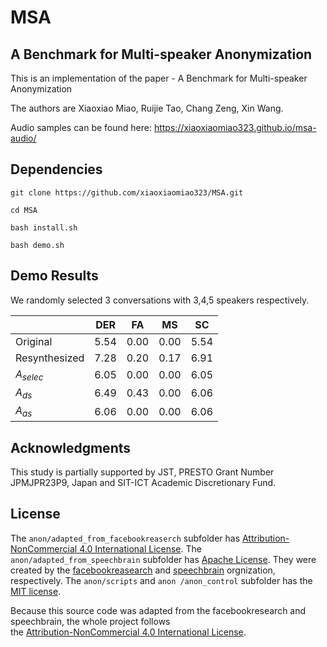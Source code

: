 # MSA

## A Benchmark for Multi-speaker Anonymization 

This is an implementation of the paper - A Benchmark for Multi-speaker Anonymization

The authors are Xiaoxiao Miao, Ruijie Tao, Chang Zeng, Xin Wang.


Audio samples can be found here: https://xiaoxiaomiao323.github.io/msa-audio/

## Dependencies

`git clone https://github.com/xiaoxiaomiao323/MSA.git`

`cd MSA`

`bash install.sh`

`bash demo.sh`

## Demo Results
We randomly selected 3 conversations with 3,4,5 speakers respectively. 

|                  | DER  | FA  | MS  | SC  |
|------------------|------|-----|-----|-----|
| Original         | 5.54 | 0.00| 0.00| 5.54|
| Resynthesized    | 7.28 | 0.20| 0.17| 6.91|
|  $A_{selec}$  | 6.05 | 0.00| 0.00| 6.05|
| $A_{ds}$     | 6.49 | 0.43| 0.00| 6.06|
| $A_{as}$    | 6.06 | 0.00| 0.00| 6.06|

## Acknowledgments
This study is partially supported by JST, PRESTO Grant Number JPMJPR23P9, Japan and SIT-ICT Academic Discretionary Fund.

## License

The `anon/adapted_from_facebookreaserch` subfolder has [Attribution-NonCommercial 4.0 International License](https://github.com/xiaoxiaomiao323/MSA/blob/main/anon/adapted_from_facebookresearch/LICENSE). The `anon/adapted_from_speechbrain` subfolder has [Apache License](https://github.com/xiaoxiaomiao323/MSA/blob/main/anon/adapted_from_speechbrain/LICENSE). They were created by the [facebookreasearch](https://github.com/facebookresearch/speech-resynthesis/blob/main) and [speechbrain](https://github.com/speechbrain/speechbrain) orgnization, respectively. The `anon/scripts` and `anon
/anon_control` subfolder has the [MIT license](https://github.com/nii-yamagishilab/SSL-SAS/blob/main/scripts/LICENSE).

Because this source code was adapted from the facebookresearch and speechbrain, the whole project follows  
the [Attribution-NonCommercial 4.0 International License](https://github.com/nii-yamagishilab/SSL-SAS/blob/main/adapted_from_facebookresearch/LICENSE).



